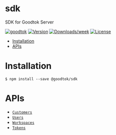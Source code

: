 sdk
=================

SDK for Goodtok Server

[![goodtok](https://img.shields.io/badge/goodtok-sdk-brightgreen.svg)](https://goodtok.io)
[![Version](https://img.shields.io/npm/v/@goodtok/sdk.svg)](https://npmjs.org/package/@goodtok/sdk)
[![Downloads/week](https://img.shields.io/npm/dw/@goodtok/sdk.svg)](https://npmjs.org/package/@goodtok/sdk)
[![License](https://img.shields.io/npm/l/@goodtok/sdk.svg)](https://github.com/fonoster/goodtok/blob/main/package.json)

<!-- toc -->
* [Installation](#installation)
* [APIs](#apis)
<!-- tocstop -->
# Installation
<!-- installation -->
```sh-session
$ npm install --save @goodtok/sdk
```
<!-- usagestop -->
# APIs
<!-- apis -->
* [`Customers`](#Customers)
* [`Users`](#Users)
* [`Workspaces`](#Workspaces)
* [`Tokens`](#Tokens)
